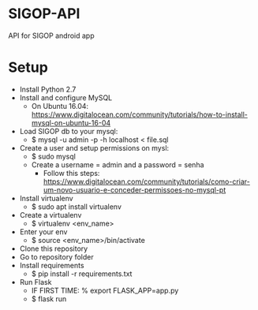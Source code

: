 # SIGOP-API
API for SIGOP android app

# Setup

- Install Python 2.7
- Install and configure MySQL
  - On Ubuntu 16.04: https://www.digitalocean.com/community/tutorials/how-to-install-mysql-on-ubuntu-16-04
- Load SIGOP db to your mysql:
  - $ mysql -u admin -p -h localhost < file.sql
- Create a user and setup permissions on mysl:
  - $ sudo mysql
  - Create a username = admin and a password = senha
    - Follow this steps: https://www.digitalocean.com/community/tutorials/como-criar-um-novo-usuario-e-conceder-permissoes-no-mysql-pt
- Install virtualenv
  - $ sudo apt install virtualenv
- Create a virtualenv
  - $ virtualenv <env_name>
- Enter your env
  - $ source <env_name>/bin/activate
- Clone this repository
- Go to repository folder
- Install requirements
  - $ pip install -r requirements.txt
- Run Flask
  - IF FIRST TIME: % export FLASK_APP=app.py
  - $ flask run
